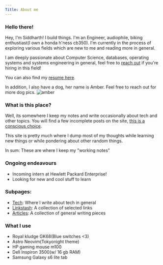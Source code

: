 ```yaml
---
Title: About me
---
```


### Hello there!

Hey, I'm Siddharth! I build things. I'm an Engineer, audiophile, biking enthustiast(I own a honda h'ness cb350).
I'm currently in the process of exploring various fields which are new to me and reading more in general.

I am deeply passionate about Computer Science, databases, operating systems and systems engineering in general, feel free to [reach out](mailto:siddharthtewari14@gmail.com) if you're hiring in this field!

You can also find my [resume here](https://sidt008.vercel.app/SiddharthTewariCV.pdf).

In addition, I also have a dog, her name is Amber. Feel free to reach out for more dog pics.
![amber](/amber.jpg#small#dark)

### What is this place?

Well, its somewhere I keep my notes and write occasionally about tech and other topics.
You will find a few incomplete posts on the site, [this is a conscious choice](https://notes.andymatuschak.org/Work_with_the_garage_door_up).

This site is pretty much where I dump most of my thoughts while learning new things or while pondering about other random things.

In sum: These are where I keep my "working notes"

### Ongoing endeavours
- Incoming intern at Hewlett Packard Enterprise!
- Looking for new and cool stuff to learn

### Subpages:
- [Tech](/tech): Where I write about tech in general
- [Linkstash](/linkstash): A collection of selected links
- [Articles](/articles): A collection of general writing pieces


### What I use

- Royal kludge GK68(Blue switches <3)
- Astro Neovim(Tokyonight theme)
- HP gaming mouse m100
- Dell Inspiron 3500(w/ 16 gb RAM)
- Samsung Galaxy s6 lite tab

